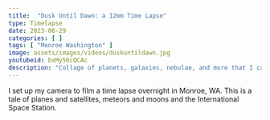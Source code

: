 ```yaml
---
title:  "Dusk Until Dawn: a 12mm Time Lapse"
type: Timelapse
date: 2023-06-29
categories: [ ]
tags: [ "Monroe Washington" ]
image: assets/images/videos/duskuntildawn.jpg
youtubeid: bxMy56cQCAc
description: "Collage of planets, galaxies, nebulae, and more that I captured in 2022. From Saturn and Andromeda to Thor's Helmet and the Milky Way."
---
```


I set up my camera to film a time lapse overnight in Monroe, WA. This is a tale of planes and satellites, meteors and moons and the International Space Station.
